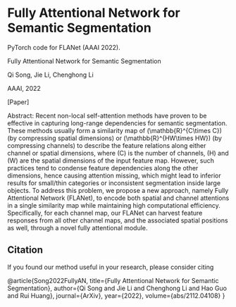 # Fully Attentional Network for Semantic Segmentation

PyTorch code for FLANet (AAAI 2022).

Fully Attentional Network for Semantic Segmentation

Qi Song, Jie Li, Chenghong Li

AAAI, 2022

[Paper]

Abstract: Recent non-local self-attention methods have proven to be effective in capturing long-range dependencies for semantic segmentation. These methods usually form a similarity map of \(\mathbb{R}^{C\times C}\) (by compressing spatial dimensions) or \(\mathbb{R}^{HW\times HW}\) (by compressing channels) to describe the feature relations along either channel or spatial dimensions, where \(C\) is the number of channels, \(H\) and \(W\) are the spatial dimensions of the input feature map. However, such practices tend to condense feature dependencies along the other dimensions, hence causing attention missing, which might lead to inferior results for small/thin categories or inconsistent segmentation inside large objects. To address this problem, we propose a new approach, namely Fully Attentional Network (FLANet), to encode both spatial and channel attentions in a single similarity map while maintaining high computational efficiency. Specifically, for each channel map, our FLANet can harvest feature responses from all other channel maps, and the associated spatial positions as well, through a novel fully attentional module. 

## Citation
If you found our method useful in your research, please consider citing

@article{Song2022FullyAN,
  title={Fully Attentional Network for Semantic Segmentation},
  author={Qi Song and Jie Li and Chenghong Li and Hao Guo and Rui Huang},
  journal={ArXiv},
  year={2022},
  volume={abs/2112.04108}
}
